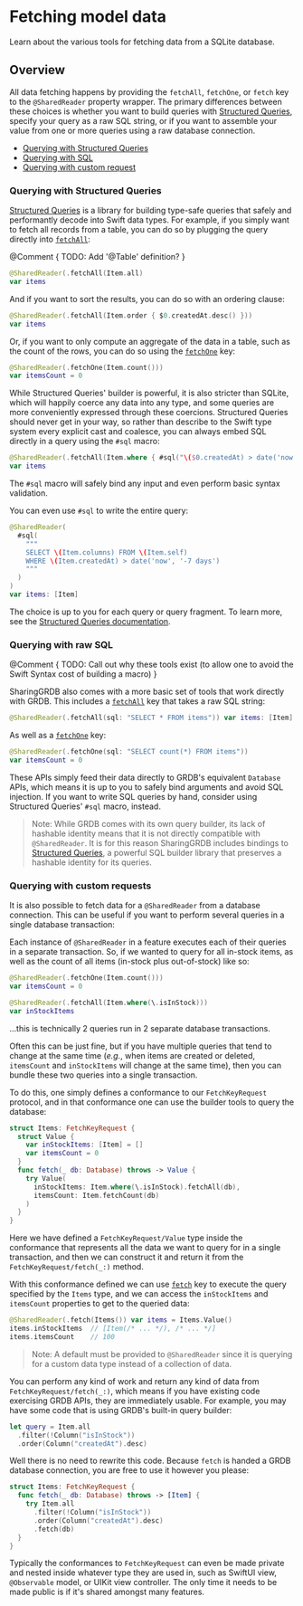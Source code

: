 # Fetching model data

Learn about the various tools for fetching data from a SQLite database.

## Overview

All data fetching happens by providing the `fetchAll`, `fetchOne`, or `fetch` key to the
`@SharedReader` property wrapper. The primary differences between these choices is whether you want
to build queries with [Structured Queries][structured-queries-gh], specify your query as a raw SQL
string, or if you want to assemble your value from one or more queries using a raw database
connection.

  * [Querying with Structured Queries](#Querying-with-Structured-Queries)
  * [Querying with SQL](#Querying-with-SQL)
  * [Querying with custom request](#Querying-with-a-custom-request)

[structured-queries-gh]: https://github.com/pointfreeco/swift-structured-queries

### Querying with Structured Queries

[Structured Queries][structured-queries-gh] is a library for building type-safe queries that safely
and performantly decode into Swift data types. For example, if you simply want to fetch all records
from a table, you can do so by plugging the query directly into
[`fetchAll`](<doc:Sharing/SharedReaderKey/fetchAll(_:database:)>):

@Comment { TODO: Add '@Table' definition? }

```swift
@SharedReader(.fetchAll(Item.all)
var items
```

And if you want to sort the results, you can do so with an ordering clause:

```swift
@SharedReader(.fetchAll(Item.order { $0.createdAt.desc() }))
var items
```

Or, if you want to only compute an aggregate of the data in a table, such as the count of the rows,
you can do so using the 
[`fetchOne`](<doc:Sharing/SharedReaderKey/fetchOne(_:database:)>) key:

```swift
@SharedReader(.fetchOne(Item.count())) 
var itemsCount = 0
```

While Structured Queries' builder is powerful, it is also stricter than SQLite, which will happily
coerce any data into any type, and some queries are more conveniently expressed through these
coercions. Structured Queries should never get in your way, so rather than describe to the Swift
type system every explicit cast and coalesce, you can always embed SQL directly in a query using
the `#sql` macro:

```swift
@SharedReader(.fetchAll(Item.where { #sql("\($0.createdAt) > date('now', '-7 days')") }))
var items
```

The `#sql` macro will safely bind any input and even perform basic syntax validation.

You can even use `#sql` to write the entire query:

```swift
@SharedReader(
  #sql(
    """
    SELECT \(Item.columns) FROM \(Item.self)
    WHERE \(Item.createdAt) > date('now', '-7 days')
    """
  )
)
var items: [Item]
```

The choice is up to you for each query or query fragment. To learn more, see the
[Structured Queries documentation][structured-queries-docs].

[structured-queries-gh]: https://github.com/pointfreeco/swift-structured-queries
[structured-queries-docs]: #TODO

### Querying with raw SQL

@Comment {
  TODO: Call out why these tools exist (to allow one to avoid the Swift Syntax cost of building a
  macro)
}

SharingGRDB also comes with a more basic set of tools that work directly with GRDB. This includes
a [`fetchAll`](<doc:Sharing/SharedReaderKey/fetchAll(sql:arguments:database:)>) key that takes a raw
SQL string:

```swift
@SharedReader(.fetchAll(sql: "SELECT * FROM items")) var items: [Item]
```

As well as a [`fetchOne`](<doc:Sharing/SharedReaderKey/fetchOne(sql:arguments:database:)>) key:

```swift
@SharedReader(.fetchOne(sql: "SELECT count(*) FROM items")) 
var itemsCount = 0
```

These APIs simply feed their data directly to GRDB's equivalent `Database` APIs, which means it is
up to you to safely bind arguments and avoid SQL injection. If you want to write SQL queries by
hand, consider using Structured Queries' `#sql` macro, instead.

> Note: While GRDB comes with its own query builder, its lack of hashable identity means that it is
> not directly compatible with `@SharedReader`. It is for this reason SharingGRDB includes bindings
> to [Structured Queries][structured-queries-gh], a powerful SQL builder library that preserves a
> hashable identity for its queries.

[structured-queries-gh]: https://github.com/pointfreeco/swift-structured-queries

### Querying with custom requests

It is also possible to fetch data for a `@SharedReader` from a database connection. This can be
useful if you want to perform several queries in a single database transaction:

Each instance of `@SharedReader` in a feature executes each of their queries in a separate
transaction. So, if we wanted to query for all in-stock items, as well as the count of all items
(in-stock plus out-of-stock) like so:

```swift
@SharedReader(.fetchOne(Item.count()))
var itemsCount = 0

@SharedReader(.fetchAll(Item.where(\.isInStock)))
var inStockItems
```

…this is technically 2 queries run in 2 separate database transactions.

Often this can be just fine, but if you have multiple queries that tend to change at the same
time (_e.g._, when items are created or deleted, `itemsCount` and `inStockItems` will change
at the same time), then you can bundle these two queries into a single transaction.

To do this, one simply defines a conformance to our ``FetchKeyRequest`` protocol, and in that
conformance one can use the builder tools to query the database:

```swift
struct Items: FetchKeyRequest {
  struct Value {
    var inStockItems: [Item] = []
    var itemsCount = 0
  }
  func fetch(_ db: Database) throws -> Value {
    try Value(
      inStockItems: Item.where(\.isInStock).fetchAll(db),
      itemsCount: Item.fetchCount(db)
    )
  }
}
```

Here we have defined a ``FetchKeyRequest/Value`` type inside the conformance that represents all the
data we want to query for in a single transaction, and then we can construct it and return it from
the ``FetchKeyRequest/fetch(_:)`` method.

With this conformance defined we can use 
[`fetch`](<doc:Sharing/SharedReaderKey/fetch(_:database:)-3qcpd>) key to execute the query specified
by the `Items` type, and we can access the `inStockItems` and `itemsCount` properties to get to the
queried data:

```swift
@SharedReader(.fetch(Items()) var items = Items.Value()
items.inStockItems  // [Item(/* ... */), /* ... */]
items.itemsCount    // 100
```

> Note: A default must be provided to `@SharedReader` since it is querying for a custom data type
> instead of a collection of data.

You can perform any kind of work and return any kind of data from ``FetchKeyRequest/fetch(_:)``,
which means if you have existing code exercising GRDB APIs, they are immediately usable. For
example, you may have some code that is using GRDB's built-in query builder:

```swift
let query = Item.all
  .filter(!Column("isInStock"))
  .order(Column("createdAt").desc)
```

Well there is no need to rewrite this code. Because `fetch` is handed a GRDB database connection,
you are free to use it however you please:

```swift
struct Items: FetchKeyRequest {
  func fetch(_ db: Database) throws -> [Item] {
    try Item.all
      .filter(!Column("isInStock"))
      .order(Column("createdAt").desc)
      .fetch(db)
  }
}
```

Typically the conformances to ``FetchKeyRequest`` can even be made private and nested inside
whatever type they are used in, such as SwiftUI view, `@Observable` model, or UIKit view controller.
The only time it needs to be made public is if it's shared amongst many features.
